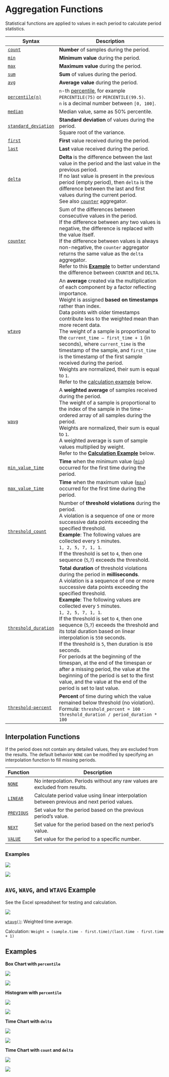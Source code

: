 # Aggregation Functions

Statistical functions are applied to values in each period to calculate period statistics.

<!-- markdownlint-disable MD101 -->

| Syntax | Description
|--- |--- |
| <a name="count"></a>[`count`](#count) | **Number** of samples during the period. |
<a name="min"></a>[`min`](#min) | **Minimum value** during the period. |
<a name="max"></a>[`max`](#max) | **Maximum value** during the period. |
<a name="sum"></a>[`sum`](#sum) | **Sum** of values during the period. |
<a name="avg"></a>[`avg`](#avg) | **Average value** during the period. |
<a name="percentile"></a>[`percentile(n)`](#percentile)| `n`-th [percentile](https://axibase.com/docs/atsd/api/data/aggregation.html#percentile), for example `PERCENTILE(75)` or `PERCENTILE(99.5)`.<br>`n` is a decimal number between `[0, 100]`.|
<a name="median"></a>[`median`](#median) | Median value, same as 50% percentile. |
<a name="standard_deviation"></a>[`standard_deviation`](#standard_deviation) | **Standard deviation** of values during the period.<br>Square root of the variance. |
<a name="first"></a>[`first`](#first) | **First** value received during the period. |
<a name="last"></a>[`last`](#last) | **Last** value received during the period. |
<a name="delta"></a>[`delta`](#delta) | **Delta** is the difference between the last value in the period and the last value in the previous period.<br>If no last value is present in the previous period (empty period), then `delta` is the difference between the last and first values during the current period.<br>See also [`counter`](#counter) aggregator. |
<a name="counter"></a>[`counter`](#counter) | Sum of the differences between consecutive values in the period.<br>If the difference between any two values is negative, the difference is replaced with the value itself.<br>If the difference between values is always non-negative, the `counter` aggregator returns the same value as the `delta` aggregator.<br>Refer to this [**Example**](https://apps.axibase.com/chartlab/86c6b6e0) to better understand the difference between `COUNTER` and `DELTA`. |
<a name="wtavg"></a>[`wtavg`](#wtavg) | An **average** created via the multiplication of each component by a factor reflecting importance.<br>Weight is assigned **based on timestamps** rather than index.<br>Data points with older timestamps contribute less to the weighted mean than more recent data.<br>The weight of a sample is proportional to the `current_time – first_time + 1` (in seconds), where `current_time` is the timestamp of the sample, and `first_time` is the timestamp of the first sample received during the period.<br>Weights are normalized, their sum is equal to `1`.<br>Refer to the [calculation example](#avg-wavg-and-wtavg-example) below. |
<a name="wavg"></a>[`wavg`](#wavg) | A **weighted average** of samples received during the period.<br>The weight of a sample is proportional to the index of the sample in the time-ordered array of all samples during the period.<br>Weights are normalized, their sum is equal to `1`.<br>A weighted average is sum of sample values multiplied by weight.<br>Refer to the [**Calculation Example**](#avg-wavg-and-wtavg-example) below. |
<a name="min-value-time"></a>[`min_value_time`](#min-value-time) | **Time** when the minimum value ([`min`](#min)) occurred for the first time during the period. |
<a name="max-value-time"></a>[`max_value_time`](#max-value-time) | **Time** when the maximum value ([`max`](#max)) occurred for the first time during the period. |
<a name="threshold-count"></a>[`threshold_count`](#threshold-count) | Number of **threshold violations** during the period.<br>A violation is a sequence of one or more successive data points exceeding the specified threshold.<br>**Example**: The following values are collected every `5` minutes.<br>`1, 2, 5, 7, 1, 1`. <br>If the threshold is set to `4`, then one sequence (`5`,`7`) exceeds the threshold. |
<a name="threshold-duration"></a>[`threshold_duration`](#threshold-duration) | **Total duration** of threshold violations during the period in **milliseconds**.<br>A violation is a sequence of one or more successive data points exceeding the specified threshold.<br>**Example**: The following values are collected every `5` minutes.<br>`1, 2, 5, 7, 1, 1`.<br>If the threshold is set to `4`, then one sequence (`5`,`7`) exceeds the threshold and its total duration based on linear interpolation is `550` seconds.<br>If the threshold is `5`, then duration is `850` seconds.<br>For periods at the beginning of the timespan, at the end of the timespan or after a missing period, the value at the beginning of the period is set to the first value, and the value at the end of the period is set to last value. |
<a name="threshold-percent"></a>[`threshold-percent`](#threshold-percent) | **Percent** of time during which the value remained below threshold (no violation).<br>Formula: `threshold_percent = 100 - threshold_duration / period_duration * 100` |

<!-- markdownlint-enable MD101 -->

## Interpolation Functions

If the period does not contain any detailed values, they are excluded from the results. The default behavior `NONE` can be modified by specifying an interpolation function to fill missing periods.

|Function |Description |
|--- |--- |
<a name="none"></a>[`NONE`](#none) | No interpolation. Periods without any raw values are excluded from results. |
<a name="linear"></a>[`LINEAR`](#linear) | Calculate period value using linear interpolation between previous and next period values. |
<a name="previous"></a>[`PREVIOUS`](#previous) | Set value for the period based on the previous period’s value. |
<a name="next"></a>[`NEXT`](#next) | Set value for the period based on the next period’s value. |
<a name="value"></a>[`VALUE`](#value) | Set value for the period to a specific number. |

### Examples

![](./images/interpolation-examples.png)

[![](../images/button.png)](https://apps.axibase.com/chartlab/d8c03f11/3/#fullscreen)

## `AVG`, `WAVG`, and `WTAVG` Example

See the Excel spreadsheet for testing and calculation.

[![](./images/avg_calculations.png)](./resources/aggregators.xlsx)

[`wtavg()`](#wtavg): Weighted time average.

Calculation: `Weight = (sample.time - first.time)/(last.time - first.time + 1)`

## Examples

**Box Chart with `percentile`**

![](./images/aggregators-1.png)

[![](../images/button.png)](https://apps.axibase.com/chartlab/09315b88/7/)

**Histogram with `percentile`**

![](./images/aggregators-2.png)

[![](../images/button.png)](https://apps.axibase.com/chartlab/09315b88/6/)

**Time Chart with `delta`**

![](./images/aggregators-3.png)

[![](../images/button.png)](https://apps.axibase.com/chartlab/09315b88/5/)

**Time Chart with `count` and `delta`**

![](./images/aggregators-5.png)

[![](../images/button.png)](https://apps.axibase.com/chartlab/54e57188)
